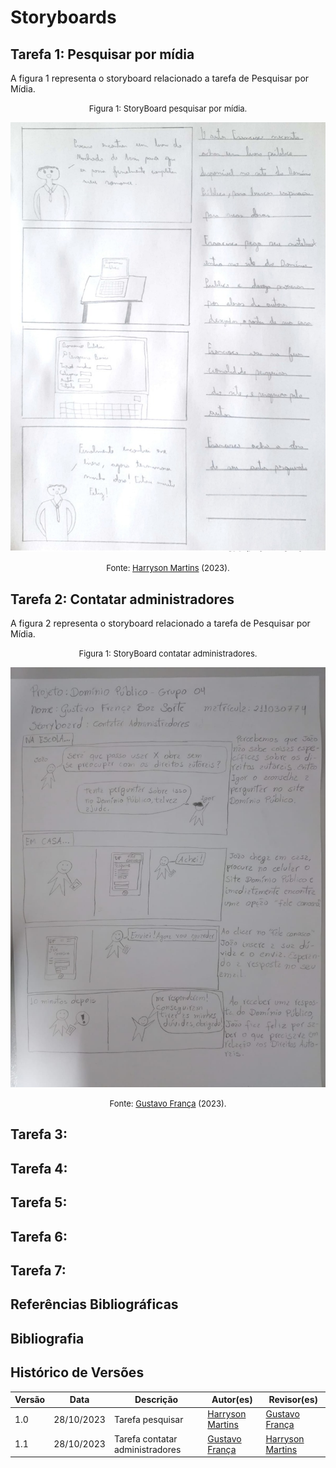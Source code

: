 # Storyboards

## Tarefa 1: Pesquisar por mídia

A figura 1 representa o storyboard relacionado a tarefa de Pesquisar por Mídia.
<center>

<font size="2"><p style="text-align: center">Figura 1: StoryBoard pesquisar por mídia.</p></font>

![Pesquisar](../../../assets/storyboards/PESQUISAR.jpeg)

<font size="2"><p style="text-align: center">Fonte: [Harryson Martins](https://github.com/harry-cmartin) (2023)<a id="anchor_1" href="#FRM1"></a>.</p></font>

</center>



## Tarefa 2: Contatar administradores

A figura 2 representa o storyboard relacionado a tarefa de Pesquisar por Mídia.
<center>

<font size="2"><p style="text-align: center">Figura 1: StoryBoard contatar administradores.</p></font>

![Pesquisar](../../../assets/storyboards/ADMIN.jpeg)

<font size="2"><p style="text-align: center">Fonte: [Gustavo França](https://github.com/gustavofbs) (2023)<a id="anchor_2" href="#FRM2"></a>.</p></font>

</center>

## Tarefa 3:
## Tarefa 4:
## Tarefa 5:
## Tarefa 6:
## Tarefa 7:

## Referências Bibliográficas
## Bibliografia

## Histórico de Versões

| Versão | Data | Descrição | Autor(es) | Revisor(es) |
| ------ | ---- | --------- | --------- | ----------- |
|1.0|28/10/2023 | Tarefa pesquisar | [Harryson Martins](https://github.com/harry-cmartin)| [Gustavo França](https://github.com/gustavofbs) |
|1.1| 28/10/2023| Tarefa contatar administradores |[Gustavo França](https://github.com/gustavofbs) |[Harryson Martins](https://github.com/harry-cmartin)|
